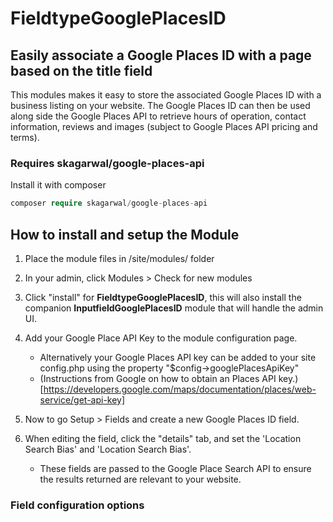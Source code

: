 # FieldtypeGooglePlacesID
## Easily associate a Google Places ID with a page based on the title field

This modules makes it easy to store the associated Google Places ID with a business listing on your website. The Google Places ID can then be used along side the Google Places API to retrieve hours of operation, contact information, reviews and images (subject to Google Places API pricing and terms).

### Requires skagarwal/google-places-api
Install it with composer
```php
composer require skagarwal/google-places-api
```

## How to install and setup the Module
1. Place the module files in /site/modules/ folder
2. In your admin, click Modules > Check for new modules
3. Click "install" for **FieldtypeGooglePlacesID**, this will also install the companion **InputfieldGooglePlacesID** module that will handle the admin UI.
4. Add your Google Place API Key to the module configuration page.
	- Alternatively your Google Places API key can be added to your site config.php using the property "$config->googlePlacesApiKey"
	- (Instructions from Google on how to obtain an Places API key.)[https://developers.google.com/maps/documentation/places/web-service/get-api-key]

5. Now to go Setup > Fields and create a new Google Places ID field.
6. When editing the field, click the "details" tab, and set the 'Location Search Bias' and 'Location Search Bias'.
	- These fields are passed to the Google Place Search API to ensure the results returned are relevant to your website.


### Field configuration options
